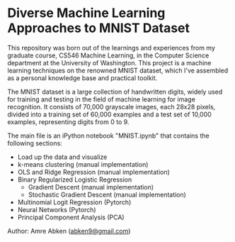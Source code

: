 # Diverse Machine Learning Approaches to MNIST Dataset

This repository was born out of the learnings and experiences from my graduate course, CS546 Machine Learning, in the Computer Science department at the University of Washington. This project is a machine learning techniques on the renowned MNIST dataset, which I've assembled as a personal knowledge base and practical toolkit. 

The MNIST dataset is a large collection of handwritten digits, widely used for training and testing in the field of machine learning for image recognition. It consists of 70,000 grayscale images, each 28x28 pixels, divided into a training set of 60,000 examples and a test set of 10,000 examples, representing digits from 0 to 9.

The main file is an iPython notebook "MNIST.ipynb" that contains the following sections:

- Load up the data and visualize
- k-means clustering (manual implementation)
- OLS and Ridge Regression (manual implementation)
- Binary Regularized Logistic Regression
	- Gradient Descent (manual implementation)
	- Stochastic Gradient Descent (manual implementation)
- Multinomial Logit Regression (Pytorch)
- Neural Networks (Pytorch)
- Principal Component Analysis (PCA)

Author: Amre Abken (abken9@gmail.com)